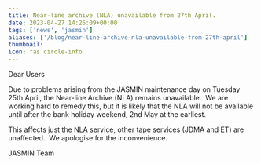 ```yaml
---
title: Near-line archive (NLA) unavailable from 27th April.
date: 2023-04-27 14:26:09+00:00
tags: ['news', 'jasmin']
aliases: ['/blog/near-line-archive-nla-unavailable-from-27th-april']
thumbnail: 
icon: fas circle-info
---
```


Dear Users

Due to problems arising from the JASMIN maintenance day on Tuesday 25th April, the Near-line Archive (NLA) remains unavailable.  We are working hard to remedy this, but it is likely that the NLA will not be available until after the bank holiday weekend, 2nd May at the earliest.

This affects just the NLA service, other tape services (JDMA and ET) are unaffected.  We apologise for the inconvenience.

JASMIN Team
